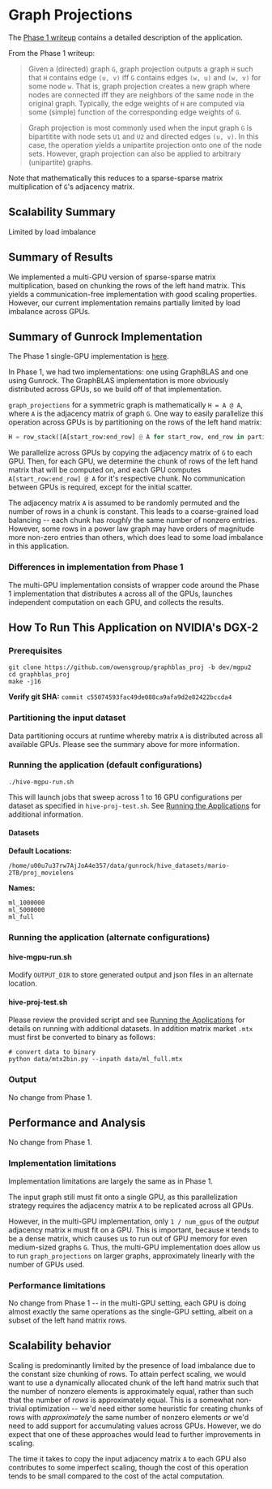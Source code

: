 # Graph Projections

The [Phase 1 writeup]((hive_proj)) contains a detailed description of the application.

From the Phase 1 writeup:

> Given a (directed) graph `G`, graph projection outputs a graph `H` such that `H` contains edge `(u, v)` iff `G` contains edges `(w, u)` and `(w, v)` for some node `w`.  That is, graph projection creates a new graph where nodes are connected iff they are neighbors of the same node in the original graph.  Typically, the edge weights of `H` are computed via some (simple) function of the corresponding edge weights of `G`.

> Graph projection is most commonly used when the input graph `G` is bipartitite with node sets `U1` and `U2` and directed edges `(u, v)`.  In this case, the operation yields a unipartite projection onto one of the node sets.  However, graph projection can also be applied to arbitrary (unipartite) graphs.

Note that mathematically this reduces to a sparse-sparse matrix multiplication of `G`'s adjacency matrix.

## Scalability Summary

Limited by load imbalance

## Summary of Results

We implemented a multi-GPU version of sparse-sparse matrix multiplication, based on chunking the rows of the left hand matrix.  This yields a communication-free implementation with good scaling properties.  However, our current implementation remains partially limited by load imbalance across GPUs.

## Summary of Gunrock Implementation

The Phase 1 single-GPU implementation is [here](hive_proj).

In Phase 1, we had two implementations: one using GraphBLAS and one using Gunrock.  The GraphBLAS implementation is more obviously distributed across GPUs, so we build off of that implementation.

`graph_projections` for a symmetric graph is mathematically `H = A @ A`, where `A` is the adjacency matrix of graph `G`.  One way to easily parallelize this operation across GPUs is by partitioning on the rows of the left hand matrix:
```python
H = row_stack([A[start_row:end_row] @ A for start_row, end_row in partition(n_rows)])
```

We parallelize across GPUs by copying the adjacency matrix of `G` to each GPU.  Then, for each GPU, we determine the chunk of rows of the left hand matrix that will be computed on, and each GPU computes `A[start_row:end_row] @ A` for it's respective chunk.  No communication between GPUs is required, except for the initial scatter.

The adjacency matrix `A` is assumed to be randomly permuted and the number of rows in a chunk is constant.  This leads to a coarse-grained load balancing -- each chunk has _roughly_ the same number of nonzero entries.  However, some rows in a power law graph may have orders of magnitude more non-zero entries than others, which does lead to some load imbalance in this application.

### Differences in implementation from Phase 1

The multi-GPU implementation consists of wrapper code around the Phase 1 implementation that distributes `A` across all of the GPUs, launches independent computation on each GPU, and collects the results.

## How To Run This Application on NVIDIA's DGX-2

### Prerequisites

```
git clone https://github.com/owensgroup/graphblas_proj -b dev/mgpu2
cd graphblas_proj
make -j16
```

**Verify git SHA:** `commit c55074593fac49de088ca9afa9d2e82422bccda4`

### Partitioning the input dataset

Data partitioning occurs at runtime whereby matrix `A` is distributed across all available GPUs. Please see the summary above for more information.

### Running the application (default configurations)

```
./hive-mgpu-run.sh
```

This will launch jobs that sweep across 1 to 16 GPU configurations per dataset as specified in `hive-proj-test.sh`.  See [Running the Applications](#running-the-applications) for additional information.

#### Datasets

**Default Locations:**

```
/home/u00u7u37rw7AjJoA4e357/data/gunrock/hive_datasets/mario-2TB/proj_movielens
```

**Names:**

```
ml_1000000
ml_5000000
ml_full
```

### Running the application (alternate configurations)

#### hive-mgpu-run.sh

Modify `OUTPUT_DIR` to store generated output and json files in an alternate location.

#### hive-proj-test.sh

Please review the provided script and see [Running the Applications](#running-the-applications) for details on running with additional datasets. In addition matrix market `.mtx` must first be converted to binary as follows:

```
# convert data to binary
python data/mtx2bin.py --inpath data/ml_full.mtx
```

### Output

No change from Phase 1.

## Performance and Analysis

No change from Phase 1.

### Implementation limitations

Implementation limitations are largely the same as in Phase 1.

The input graph still must fit onto a single GPU, as this parallelization strategy requires the adjacency matrix `A` to be replicated across all GPUs.

However, in the multi-GPU implementation, only `1 / num_gpus` of the _output_ adjacency matrix `H` must fit on a GPU.  This is important, because `H` tends to be a dense matrix, which causes us to run out of GPU memory for even medium-sized graphs `G`.  Thus, the multi-GPU implementation does allow us to run `graph_projections` on larger graphs, approximately linearly with the number of GPUs used.

### Performance limitations

No change from Phase 1 -- in the multi-GPU setting, each GPU is doing almost exactly the same operations as the single-GPU setting, albeit on a subset of the left hand matrix rows.

## Scalability behavior

Scaling is predominantly limited by the presence of load imbalance due to the constant size chunking of rows.  To attain perfect scaling, we would want to use a dynamically allocated chunk of the left hand matrix such that the number of nonzero elements is approximately equal, rather than such that the number of _rows_ is approximately equal.  This is a somewhat non-trivial optimization -- we'd need either some heuristic for creating chunks of rows with _approximately_ the same number of nonzero elements _or_ we'd need to add support for accumulating values across GPUs.  However, we do expect that one of these approaches would lead to further improvements in scaling.

The time it takes to copy the input adjacency matrix `A` to each GPU also contributes to some imperfect scaling, though the cost of this operation tends to be small compared to the cost of the actal computation.

